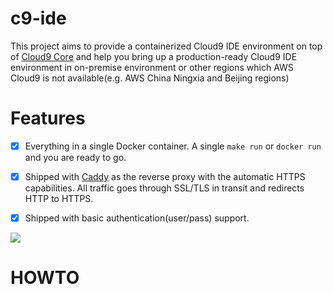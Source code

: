 # c9-ide

This project aims to provide a containerized Cloud9 IDE environment on top of [Cloud9 Core](https://github.com/c9/core) and help you bring up a production-ready Cloud9 IDE environment in on-premise environment or other regions which AWS Cloud9 is not available(e.g. AWS China Ningxia and Beijing regions)



# Features

- [x] Everything in a single Docker container. A single `make run` or `docker run` and you are ready to go.
- [x] Shipped with [Caddy](https://caddyserver.com/) as the reverse proxy with the automatic HTTPS capabilities. All traffic goes through SSL/TLS in transit and redirects HTTP to HTTPS.
- [x] Shipped with basic authentication(user/pass) support. 



![](https://pbs.twimg.com/media/DyGJSofV4AA9qgG.jpg)



# HOWTO